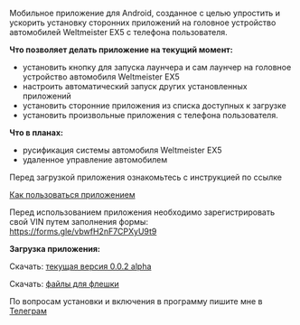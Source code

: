 Мобильное приложение для Android, созданное с целью упростить и ускорить установку сторонних приложений на головное устройство автомобилей Weltmeister EX5 с телефона пользователя.

<b>Что позволяет делать приложение на текущий момент:</b>
- установить кнопку для запуска лаунчера и сам лаунчер на головное устройство автомобиля Weltmeister EX5
- настроить автоматический запуск других установленных приложений
- установить сторонние приложения из списка доступных к загрузке
- установить произвольные приложения с телефона пользователя.

<b>Что в планах:</b>
- русификация системы автомобиля Weltmeister EX5
- удаленное управление автомобилем

Перед загрузкой приложения ознакомьтесь с инструкцией по ссылке

<a href="https://github.com/PerseusXR/wm/wiki/%D0%9A%D0%B0%D0%BA-%D0%BF%D0%BE%D0%BB%D1%8C%D0%B7%D0%BE%D0%B2%D0%B0%D1%82%D1%8C%D1%81%D1%8F-%D0%BF%D1%80%D0%B8%D0%BB%D0%BE%D0%B6%D0%B5%D0%BD%D0%B8%D0%B5%D0%BC">Как пользоваться приложением</a>

Перед использованием приложения необходимо зарегистрировать свой VIN путем заполнения формы:
https://forms.gle/vbwfH2nF7CPXyU9t9

<b>Загрузка приложения:</b>

Скачать: <a href="https://github.com/PerseusXR/wm/releases/download/v0.0.2-alpha/wm_helper_0_0_2_a.apk">текущая версия 0.0.2 alpha </a>

Скачать: <a href="https://github.com/PerseusXR/wm/releases/download/v0.0.2-alpha/ADB-FAT32.zip"> файлы для флешки</a>

По вопросам установки и включения в программу пишите мне в <a href="https://t.me/kirkokuev">Телеграм</a>
